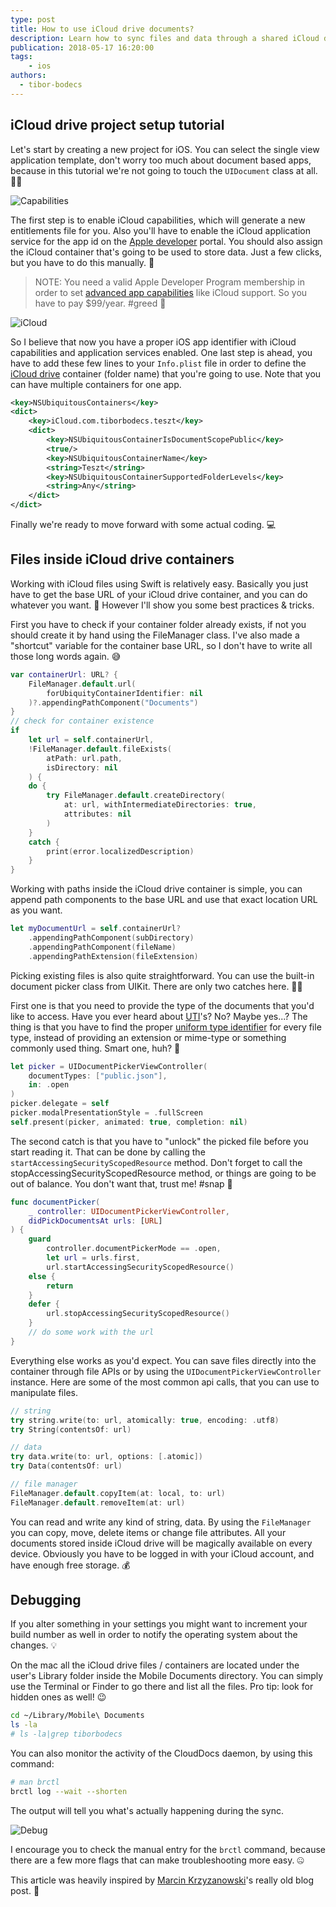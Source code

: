 ```yaml
---
type: post
title: How to use iCloud drive documents?
description: Learn how to sync files and data through a shared iCloud drive folder using the latest version of Swift programming language.
publication: 2018-05-17 16:20:00
tags: 
    - ios
authors:
  - tibor-bodecs
---
```


## iCloud drive project setup tutorial

Let's start by creating a new project for iOS. You can select the single view application template, don't worry too much about document based apps, because in this tutorial we're not going to touch the `UIDocument` class at all. 🤷‍♂️

![Capabilities](capabilities.png)


The first step is to enable iCloud capabilities, which will generate a new entitlements file for you. Also you'll have to enable the iCloud application service for the app id on the [Apple developer](https://developer.apple.com/account/ios/identifier/bundle) portal. You should also assign the iCloud container that's going to be used to store data. Just a few clicks, but you have to do this manually. 💩

> NOTE: You need a valid Apple Developer Program membership in order to set [advanced app capabilities](https://developer.apple.com/support/app-capabilities/) like iCloud support. So you have to pay $99/year. #greed 🤑

![iCloud](icloud.png)

So I believe that now you have a proper iOS app identifier with iCloud capabilities and application services enabled. One last step is ahead, you have to add these few lines to your `Info.plist` file in order to define the [iCloud drive](https://medium.com/ios-os-x-development/icloud-drive-documents-1a46b5706fe1) container (folder name) that you're going to use. Note that you can have multiple containers for one app.

```xml
<key>NSUbiquitousContainers</key>
<dict>
    <key>iCloud.com.tiborbodecs.teszt</key>
    <dict>
        <key>NSUbiquitousContainerIsDocumentScopePublic</key>
        <true/>
        <key>NSUbiquitousContainerName</key>
        <string>Teszt</string>
        <key>NSUbiquitousContainerSupportedFolderLevels</key>
        <string>Any</string>
    </dict>
</dict>
```

Finally we're ready to move forward with some actual coding. 💻

## Files inside iCloud drive containers

Working with iCloud files using Swift is relatively easy. Basically you just have to get the base URL of your iCloud drive container, and you can do whatever you want. 🤔 However I'll show you some best practices & tricks.

First you have to check if your container folder already exists, if not you should create it by hand using the FileManager class. I've also made a "shortcut" variable for the container base URL, so I don't have to write all those long words again. 😅

```swift
var containerUrl: URL? {
    FileManager.default.url(
        forUbiquityContainerIdentifier: nil
    )?.appendingPathComponent("Documents")
}
// check for container existence
if 
    let url = self.containerUrl, 
    !FileManager.default.fileExists(
        atPath: url.path, 
        isDirectory: nil
    ) {
    do {
        try FileManager.default.createDirectory(
            at: url, withIntermediateDirectories: true, 
            attributes: nil
        )
    }
    catch {
        print(error.localizedDescription)
    }
}
```

Working with paths inside the iCloud drive container is simple, you can append path components to the base URL and use that exact location URL as you want.

```swift
let myDocumentUrl = self.containerUrl?
    .appendingPathComponent(subDirectory)
    .appendingPathComponent(fileName)
    .appendingPathExtension(fileExtension)
```

Picking existing files is also quite straightforward. You can use the built-in document picker class from UIKit. There are only two catches here. 🤦‍♂️

First one is that you need to provide the type of the documents that you'd like to access. Have you ever heard about [UTI](https://developer.apple.com/library/content/documentation/FileManagement/Conceptual/understanding_utis/understand_utis_intro/understand_utis_intro.html#//apple_ref/doc/uid/TP40001319-CH201-SW1)'s? No? Maybe yes...? The thing is that you have to find the proper [uniform type identifier](https://developer.apple.com/library/content/documentation/FileManagement/Conceptual/understanding_utis/understand_utis_declare/understand_utis_declare.html#//apple_ref/doc/uid/TP40001319-CH204-SW1) for every file type, instead of providing an extension or mime-type or something commonly used thing. Smart one, huh? 🧠

```swift
let picker = UIDocumentPickerViewController(
    documentTypes: ["public.json"], 
    in: .open
)
picker.delegate = self
picker.modalPresentationStyle = .fullScreen
self.present(picker, animated: true, completion: nil)
```

The second catch is that you have to "unlock" the picked file before you start reading it. That can be done by calling the `startAccessingSecurityScopedResource` method. Don't forget to call the stopAccessingSecurityScopedResource method, or things are going to be out of balance. You don't want that, trust me! #snap 🧤

```swift
func documentPicker(
    _ controller: UIDocumentPickerViewController, 
    didPickDocumentsAt urls: [URL]
) {
    guard
        controller.documentPickerMode == .open,
        let url = urls.first,
        url.startAccessingSecurityScopedResource()
    else {
        return
    }
    defer {
        url.stopAccessingSecurityScopedResource()
    }
    // do some work with the url
}
```

Everything else works as you'd expect. You can save files directly into the container through file APIs or by using the `UIDocumentPickerViewController` instance. Here are some of the most common api calls, that you can use to manipulate files.

```swift
// string
try string.write(to: url, atomically: true, encoding: .utf8)
try String(contentsOf: url)

// data
try data.write(to: url, options: [.atomic])
try Data(contentsOf: url)

// file manager
FileManager.default.copyItem(at: local, to: url)
FileManager.default.removeItem(at: url)
```

You can read and write any kind of string, data. By using the `FileManager` you can copy, move, delete items or change file attributes. All your documents stored inside iCloud drive will be magically available on every device. Obviously you have to be logged in with your iCloud account, and have enough free storage. 💰

## Debugging

If you alter something in your settings you might want to increment your build number as well in order to notify the operating system about the changes. 💡

On the mac all the iCloud drive files / containers are located under the user's Library folder inside the Mobile Documents directory. You can simply use the Terminal or Finder to go there and list all the files. Pro tip: look for hidden ones as well! 😉

```sh
cd ~/Library/Mobile\ Documents
ls -la
# ls -la|grep tiborbodecs
```
You can also monitor the activity of the CloudDocs daemon, by using this command:

```sh
# man brctl
brctl log --wait --shorten
```

The output will tell you what's actually happening during the sync.

![Debug](debug.png)

I encourage you to check the manual entry for the `brctl` command, because there are a few more flags that can make troubleshooting more easy. 🤐

This article was heavily inspired by [Marcin Krzyzanowski](https://x.com/krzyzanowskim)'s really old blog post. 🍺

